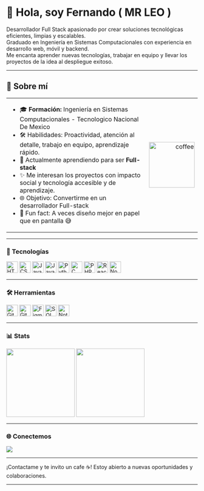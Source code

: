 # 👋 Hola, soy Fernando ( MR LEO )

Desarrollador Full Stack apasionado por crear soluciones tecnológicas eficientes, limpias y escalables.  
Graduado en Ingeniería en Sistemas Computacionales con experiencia en desarrollo web, móvil y backend.  
Me encanta aprender nuevas tecnologías, trabajar en equipo y llevar los proyectos de la idea al despliegue exitoso.

---

## 🚀 Sobre mí
<table>
<tr>
<td>

- 🎓 **Formación:** Ingeniería en Sistemas Computacionales - Tecnologico Nacional De Mexico
- 🛠️ Habilidades: Proactividad, atención al detalle, trabajo en equipo, aprendizaje rápido.
- 🌱 Actualmente aprendiendo para ser **Full-stack**
- ✨ Me interesan los proyectos con impacto social y tecnología accesible y de aprendizaje. 
- 🌐 Objetivo: Convertirme en un desarrollador Full-stack
- 📝 Fun fact: A veces diseño mejor en papel que en pantalla 😅 
</td>
<td align="right">
  <img width="120" height="120" alt="coffee" src="https://cdn.pixabay.com/animation/2025/04/05/10/44/10-44-27-197_512.gif" />
   
</td>
</tr>
</table>

---
### 🧠 Tecnologías

<p>
  <img src="https://cdn.jsdelivr.net/gh/devicons/devicon/icons/html5/html5-original.svg" height="30" alt="HTML" />
  <img src="https://cdn.jsdelivr.net/gh/devicons/devicon/icons/css3/css3-original.svg" height="30" alt="CSS" />
  <img src="https://cdn.jsdelivr.net/gh/devicons/devicon/icons/javascript/javascript-original.svg" height="30" alt="JavaScript" />
  <img src="https://cdn.jsdelivr.net/gh/devicons/devicon/icons/java/java-original.svg" height="30" alt="Java" />
  <img src="https://cdn.jsdelivr.net/gh/devicons/devicon/icons/python/python-original.svg" height="30" alt="Python" />
  <img src="https://cdn.jsdelivr.net/gh/devicons/devicon/icons/c/c-original.svg" height="30" alt="C" />
  <img src="https://cdn.jsdelivr.net/gh/devicons/devicon/icons/php/php-original.svg" height="30" alt="PHP" />
  <img src="https://cdn.jsdelivr.net/gh/devicons/devicon/icons/react/react-original.svg" height="30" alt="React" />
  <img src="https://cdn.jsdelivr.net/gh/devicons/devicon/icons/nodejs/nodejs-original.svg" height="30" alt="Node.js" />
</p>

---

### 🛠️ Herramientas

<p>
  <img src="https://cdn.jsdelivr.net/gh/devicons/devicon/icons/git/git-original.svg" height="30" alt="Git" />
  <img src="https://cdn.jsdelivr.net/gh/devicons/devicon/icons/github/github-original.svg" height="30" alt="GitHub" />
  <img src="https://cdn.jsdelivr.net/gh/devicons/devicon/icons/figma/figma-original.svg" height="30" alt="Figma" />
  <img src="https://cdn.jsdelivr.net/gh/devicons/devicon/icons/mysql/mysql-original.svg" height="30" alt="SQL" />
  <img src="https://upload.wikimedia.org/wikipedia/commons/4/45/Notion_app_logo.png" height="30" alt="Notion" />
</p>

---

### 📊 Stats

<p align="left">
  <img height="180em" src="https://github-readme-stats.vercel.app/api?username=MrLeox0&show_icons=true&theme=radical"/>
  <img height="180em" src="https://github-readme-stats.vercel.app/api/top-langs/?username=MrLeox0&layout=compact&theme=radical"/>
</p>

---

### 🌐 Conectemos

<p>
  <a href="mailto:fernando.ie98@gmail.com">
    <img src="https://img.shields.io/badge/Email-D14836?style=for-the-badge&logo=gmail&logoColor=white"/>
  </a>
</p>

---

¡Contactame y te invito un cafe ☕! Estoy abierto a nuevas oportunidades y colaboraciones.

---


